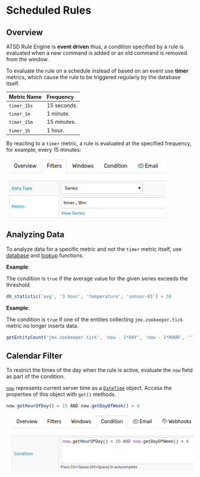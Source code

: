 # Scheduled Rules

## Overview

ATSD Rule Engine is **event driven** thus, a condition specified by a rule is evaluated when a new command is added or an old command is removed from the window.

To evaluate the rule on a schedule instead of based on an event use **timer** metrics, which cause the rule to be triggered regularly by the database itself.

**Metric Name** | **Frequency**
---|:---
`timer_15s` | 15 seconds.
`timer_1m` | 1 minute.
`timer_15m` | 15 minutes.
`timer_1h` | 1 hour.

By reacting to a `timer` metric, a rule is evaluated at the specified frequency, for example, every 15 minutes:

![](./images/new-metric.png)

## Analyzing Data

To analyze data for a specific metric and not the `timer` metric itself, use [database](functions-series.md) and [lookup](functions-lookup.md) functions.

**Example**:

The condition is `true` if the average value for the given series exceeds the threshold.

```javascript
db_statistic('avg', '3 hour', 'temperature', 'sensor-01') > 50
```

**Example**:

The condition is `true` if one of the entities collecting `jmx.zookeeper.tick` metric no longer inserts data.

```javascript
getEntityCount('jmx.zookeeper.tick', 'now - 1*DAY', 'now - 1*HOUR', '') > 0
```

## Calendar Filter

To restrict the times of the day when the rule is active, evaluate the `now` field as part of the condition.

[`now`](window-fields.md#date-fields) represents current server time as a [`DateTime`](object-datetime.md) object. Access the properties of this object with `get()` methods.

```javascript
now.getHourOfDay() = 15 AND now.getDayOfWeek() = 4
```

![](./images/new-condition.png)